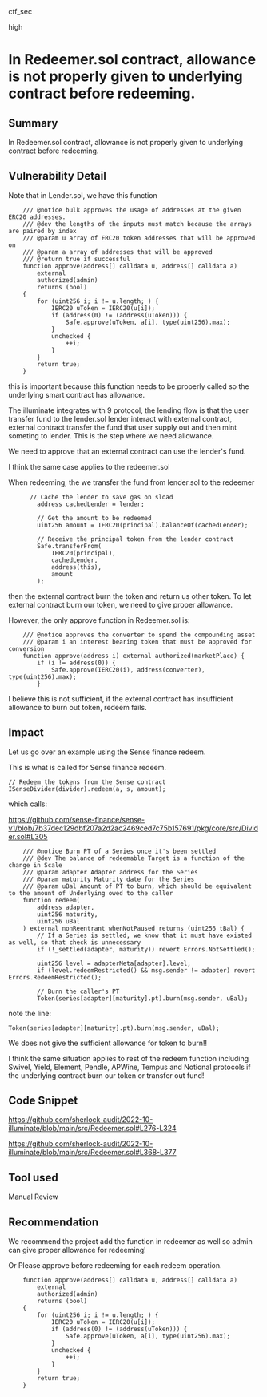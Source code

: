 ctf_sec

high

# In Redeemer.sol contract, allowance is not properly given to underlying contract before redeeming.

## Summary

In Redeemer.sol contract, allowance is not properly given to underlying contract before redeeming.

## Vulnerability Detail

Note that in Lender.sol, we have this function

```solidity
    /// @notice bulk approves the usage of addresses at the given ERC20 addresses.
    /// @dev the lengths of the inputs must match because the arrays are paired by index
    /// @param u array of ERC20 token addresses that will be approved on
    /// @param a array of addresses that will be approved
    /// @return true if successful
    function approve(address[] calldata u, address[] calldata a)
        external
        authorized(admin)
        returns (bool)
    {
        for (uint256 i; i != u.length; ) {
            IERC20 uToken = IERC20(u[i]);
            if (address(0) != (address(uToken))) {
                Safe.approve(uToken, a[i], type(uint256).max);
            }
            unchecked {
                ++i;
            }
        }
        return true;
    }
```

this is important because this function needs to be properly called so the underlying smart contract has allowance.

The illuminate integrates with 9 protocol, the lending flow is that the user transfer fund to the lender.sol lender interact with external contract, external contract transfer the fund that user supply out and then mint someting to lender. This is the step where we need allowance.

We need to approve that an external contract can use the lender's fund.

I think the same case applies to the redeemer.sol

When redeeming, the we transfer the fund from lender.sol to the redeemer

```solidity
      // Cache the lender to save gas on sload
        address cachedLender = lender;

        // Get the amount to be redeemed
        uint256 amount = IERC20(principal).balanceOf(cachedLender);

        // Receive the principal token from the lender contract
        Safe.transferFrom(
            IERC20(principal),
            cachedLender,
            address(this),
            amount
        );
```

then the external contract burn the token and return us other token. To let external contract burn our token, we need to give proper allowance.

However, the only approve function in Redeemer.sol is:

```solidity
    /// @notice approves the converter to spend the compounding asset
    /// @param i an interest bearing token that must be approved for conversion
    function approve(address i) external authorized(marketPlace) {
        if (i != address(0)) {
            Safe.approve(IERC20(i), address(converter), type(uint256).max);
        }
```

I believe this is not sufficient, if the external contract has insufficient allowance to burn out token, redeem fails.

## Impact

Let us go over an example using the Sense finance redeem.

This is what is called for Sense finance redeem.

```solidity
// Redeem the tokens from the Sense contract
ISenseDivider(divider).redeem(a, s, amount);
```

which calls:

https://github.com/sense-finance/sense-v1/blob/7b37dec129dbf207a2d2ac2469ced7c75b157691/pkg/core/src/Divider.sol#L305

```solidity
    /// @notice Burn PT of a Series once it's been settled
    /// @dev The balance of redeemable Target is a function of the change in Scale
    /// @param adapter Adapter address for the Series
    /// @param maturity Maturity date for the Series
    /// @param uBal Amount of PT to burn, which should be equivalent to the amount of Underlying owed to the caller
    function redeem(
        address adapter,
        uint256 maturity,
        uint256 uBal
    ) external nonReentrant whenNotPaused returns (uint256 tBal) {
        // If a Series is settled, we know that it must have existed as well, so that check is unnecessary
        if (!_settled(adapter, maturity)) revert Errors.NotSettled();

        uint256 level = adapterMeta[adapter].level;
        if (level.redeemRestricted() && msg.sender != adapter) revert Errors.RedeemRestricted();

        // Burn the caller's PT
        Token(series[adapter][maturity].pt).burn(msg.sender, uBal);
```

note the line:

```solidity
Token(series[adapter][maturity].pt).burn(msg.sender, uBal);
```

We does not give the sufficient allowance for token to burn!!

I think the same situation applies to rest of the redeem function including Swivel, Yield, Element, Pendle, APWine, Tempus and Notional protocols if the underlying contract burn our token or transfer out fund!

## Code Snippet

https://github.com/sherlock-audit/2022-10-illuminate/blob/main/src/Redeemer.sol#L276-L324

https://github.com/sherlock-audit/2022-10-illuminate/blob/main/src/Redeemer.sol#L368-L377

## Tool used

Manual Review

## Recommendation

We recommend the project add the function in redeemer as well so admin can give proper allowance for redeeming!

Or Please approve before redeeming for each redeem operation.

```solidity
    function approve(address[] calldata u, address[] calldata a)
        external
        authorized(admin)
        returns (bool)
    {
        for (uint256 i; i != u.length; ) {
            IERC20 uToken = IERC20(u[i]);
            if (address(0) != (address(uToken))) {
                Safe.approve(uToken, a[i], type(uint256).max);
            }
            unchecked {
                ++i;
            }
        }
        return true;
    }
```